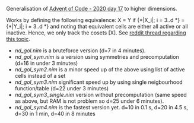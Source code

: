 Generalisation of [Advent of Code - 2020 day 17](https://adventofcode.com/2020/day/17) to higher dimensions.

Works by defining the following equivalence:
X = Y if {\*|X_i|; i = 3..d \*} = {\*|Y_i|; i = 3..d \*}
and noting that equivalent cells are either all active or all inactive. Hence, we only track the cosets [X].
See [reddit thread regarding this topic](https://www.reddit.com/r/adventofcode/comments/kfb6zx/day_17_getting_to_t6_at_for_higher_spoilerss/).

* *nd_gol.nim* is a bruteforce version (d=7 in 4 minutes).
* *nd_gol_sym.nim* is a version using symmetries and precomputation (d=16 in under 3 minutes)
* *nd_gol_sym2.nim* is a minor speed up of the above using list of active cells instead of a set
* *nd_gol_sym3.nim* significant speed up by using single neigbourhood function/table (d=22 under 3 minutes)
* *nd_gol_sym3_single.nim* version without precomputation (same speed as above, but RAM is not problem so d=25 under 6 minutes).
* *nd_gol_sym4.nim* is the fastest version yet. d=10 in 0.1 s, d=20 in 4.5 s, d=30 in 1 min, d=40 in 8 minutes